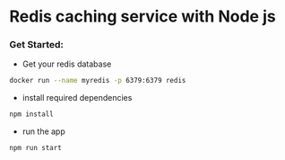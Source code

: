 # Redis caching service with Node js

### Get Started:

- Get your redis database

```bash
docker run --name myredis -p 6379:6379 redis
```

- install required dependencies

```bash
npm install
```

- run the app

```bash
npm run start
```
